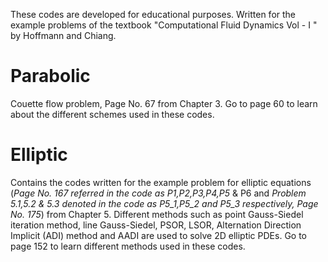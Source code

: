 These codes are developed for educational purposes. Written for the example problems of the textbook "Computational Fluid Dynamics Vol - I " by Hoffmann and Chiang.
# Parabolic
Couette flow problem, Page No. 67 from Chapter 3. Go to page 60 to learn about the different schemes used in these codes.  

# Elliptic
Contains the codes written for the example problem for elliptic equations (*Page No. 167 referred in the code as P1,P2,P3,P4,P5* & P6 and *Problem 5.1,5.2 & 5.3 denoted in the code as P5_1,P5_2 and P5_3 respectively, Page No. 175*) from Chapter 5. Different methods such as point Gauss-Siedel iteration method, line Gauss-Siedel, PSOR, LSOR, Alternation Direction Implicit (ADI) method and AADI are used to solve 2D elliptic PDEs. Go to page 152 to learn different methods used in these codes.  

